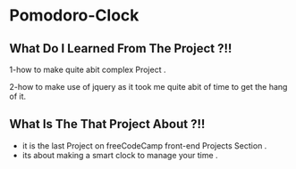 # Pomodoro-Clock
## What Do I Learned From The Project ?!!
  1-how to make quite abit complex Project .
  
  2-how to make use of jquery as it took me quite abit of time to get the hang of it.
  
## What Is The That Project About ?!!
  * it is the last Project on freeCodeCamp front-end Projects Section .
  * its about making a smart clock to manage your time .
